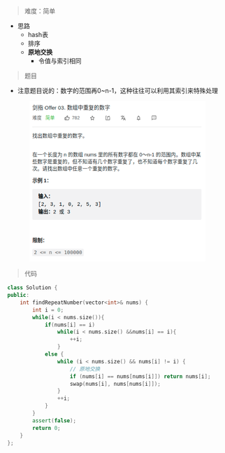 > 难度：简单
- 思路
  - hash表
  - 排序
  - **原地交换**
    - 令值与索引相同


> 题目
- 注意题目说的：数字的范围再0~n-1，这种往往可以利用其索引来特殊处理
<div align="center" style="zoom:80%"><img src="./pic/3-1.png"></div>


> 代码

```cpp
class Solution {
public:
    int findRepeatNumber(vector<int>& nums) {
        int i = 0;
        while(i < nums.size()){
            if(nums[i] == i)
                while(i < nums.size() &&nums[i] == i){
                    ++i;
                }
            else {
                while (i < nums.size() && nums[i] != i) {
                    // 原地交换
                    if (nums[i] == nums[nums[i]]) return nums[i];
                    swap(nums[i], nums[nums[i]]);
                }
                ++i;
            }
        }
        assert(false);
        return 0;
    }
};
```